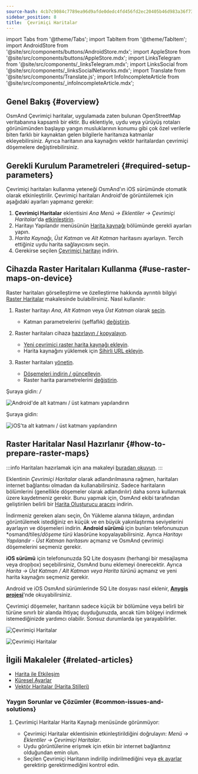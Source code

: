 ```yaml
---
source-hash: 4cb7c9084c7789ea96d9afde0dedc4fd456fd2ec20405b46d983a36f733ea01e
sidebar_position: 8
title:  Çevrimiçi Haritalar
---
```

import Tabs from '@theme/Tabs';
import TabItem from '@theme/TabItem';
import AndroidStore from '@site/src/components/buttons/AndroidStore.mdx';
import AppleStore from '@site/src/components/buttons/AppleStore.mdx';
import LinksTelegram from '@site/src/components/_linksTelegram.mdx';
import LinksSocial from '@site/src/components/_linksSocialNetworks.mdx';
import Translate from '@site/src/components/Translate.js';
import InfoIncompleteArticle from '@site/src/components/_infoIncompleteArticle.mdx';

## Genel Bakış {#overview}

OsmAnd Çevrimiçi haritalar, uygulamada zaten bulunan OpenStreetMap veritabanına kapsamlı bir ektir. Bu eklentiyle, uydu veya yürüyüş rotaları görünümünden başlayıp yangın musluklarının konumu gibi çok özel verilerle biten farklı bir kaynaktan gelen bilgilerle haritanıza katmanlar ekleyebilirsiniz. Ayrıca haritanın ana kaynağını vektör haritalardan çevrimiçi döşemelere değiştirebilirsiniz.

## Gerekli Kurulum Parametreleri {#required-setup-parameters}

Çevrimiçi haritaları kullanma yeteneği OsmAnd'ın iOS sürümünde otomatik olarak etkinleştirilir. Çevrimiçi haritaları Android'de görüntülemek için aşağıdaki ayarları yapmanız gerekir:

1. **Çevrimiçi Haritalar** eklentisini *Ana Menü → Eklentiler → Çevrimiçi Haritalar*'da [etkinleştirin](../plugins/index.md#enable--disable).
2. Haritayı Yapılandır menüsünün [Harita kaynağı](../map/raster-maps.md#select-raster-maps) bölümünde gerekli ayarları yapın.
3. *Harita Kaynağı*, *Üst Katman* ve *Alt Katman* haritasını ayarlayın. Tercih ettiğiniz uydu harita sağlayıcısını seçin.
4. Gerekirse seçilen [Çevrimiçi haritayı](#how-to-prepare-raster-maps) indirin.

## Cihazda Raster Haritaları Kullanma {#use-raster-maps-on-device}

Raster haritaları görselleştirme ve özelleştirme hakkında ayrıntılı bilgiyi [Raster Haritalar](../map/raster-maps.md) makalesinde bulabilirsiniz. Nasıl kullanılır:

1. Raster haritayı *Ana*, *Alt Katman* veya *Üst Katman* olarak [seçin](../map/raster-maps.md#select-raster-maps).
    - Katman parametrelerini (şeffaflık) [değiştirin](../map/raster-maps.md#how-to-use-raster-maps).

2. Raster haritaları cihaza [hazırlayın / kopyalayın](../map/raster-maps.md#preparecopy-raster-maps-to-device).
    - [Yeni çevrimiçi raster harita kaynağı ekleyin](../map/raster-maps.md#add-new-online-raster-map-source).
    - Harita kaynağını yüklemek için [Sihirli URL ekleyin](../map/raster-maps.md#magic-url-to-install-map-source).

3. Raster haritaları [yönetin](../map/raster-maps.md#manage-raster-maps).
    - [Döşemeleri indirin / güncelleyin](../map/raster-maps.md#download--update-tiles).
    - Raster harita parametrelerini [değiştirin](../map/raster-maps.md#change-raster-map-parameters).

<Tabs groupId="operating-systems" queryString="current-os">

<TabItem value="android" label="Android">  

Şuraya gidin: *<Translate android="true" ids="shared_string_menu,configure_map,layer_overlay"/> / <Translate android="true" ids="layer_underlay"/>*

![Android'de alt katmanı / üst katmanı yapılandırın](@site/static/img/plugins/online-maps/config-underlay-overlay-android.png)

</TabItem>

<TabItem value="ios" label="iOS">  

Şuraya gidin: *<Translate ios="true" ids="shared_string_menu,configure_map,map_settings_overunder"/>*

![iOS'ta alt katmanı / üst katmanı yapılandırın](@site/static/img/plugins/online-maps/config-underlay-overlay-ios.png)

</TabItem>

</Tabs>

## Raster Haritalar Nasıl Hazırlanır {#how-to-prepare-raster-maps}

:::info
Haritaları hazırlamak için ana makaleyi [buradan okuyun](https://docs.osmand.net/docs/technical/map-creation/create-offline-maps-yourself#raster-maps-advanced).
:::

Eklentinin *Çevrimiçi Haritalar* olarak adlandırılmasına rağmen, haritaları internet bağlantısı olmadan da kullanabilirsiniz. Sadece haritaların bölümlerini (genellikle döşemeler olarak adlandırılır) daha sonra kullanmak üzere kaydetmeniz gerekir. Bunu yapmak için, OsmAnd ekibi tarafından geliştirilen belirli bir [Harita Oluşturucu aracını](http://download.osmand.net/latest-night-build/OsmAndMapCreator-main.zip) indirin.

İndirmeniz gereken alanı seçin, Ön Yükleme alanına tıklayın, ardından görüntülemek istediğiniz en küçük ve en büyük yakınlaştırma seviyelerini ayarlayın ve döşemeleri indirin.
**Android sürümü** için bunları telefonunuzun *osmand/tiles/*döşeme türü* klasörüne kopyalayabilirsiniz. Ayrıca *Haritayı Yapılandır - Üst Katman haritasını* açmanız ve OsmAnd çevrimiçi döşemelerini seçmeniz gerekir.

**iOS sürümü** için telefonunuzda SQ Lite dosyasını (herhangi bir mesajlaşma veya dropbox) seçebilirsiniz, OsmAnd bunu eklemeyi önerecektir. Ayrıca *Harita → Üst Katman / Alt Katman veya Harita türünü* açmanız ve yeni harita kaynağını seçmeniz gerekir.

Android ve iOS OsmAnd sürümlerinde SQ Lite dosyası nasıl eklenir, [**Anygis projesi**](https://anygis.ru/Web/Html/Osmand_en)'nde okuyabilirsiniz.

Çevrimiçi döşemeler, haritanın sadece küçük bir bölümüne veya belirli bir türüne sınırlı bir alanda ihtiyaç duyduğunuzda, ancak tüm bölgeyi indirmek istemediğinizde yardımcı olabilir. Sonsuz durumlarda işe yarayabilirler.

![Çevrimiçi Haritalar](@site/static/img/plugins/online-maps/map_creator.jpg)

![Çevrimiçi Haritalar](@site/static/img/plugins/online-maps/map_creator_menu.jpg)

## İlgili Makaleler {#related-articles}

- [Harita ile Etkileşim](../../user/map/interact-with-map.md)
- [Küresel Ayarlar](../../user/personal/global-settings.md)
- [Vektör Haritalar (Harita Stilleri)](../../user/map/vector-maps.md)

### Yaygın Sorunlar ve Çözümler {#common-issues-and-solutions}

1. Çevrimiçi Haritalar Harita Kaynağı menüsünde görünmüyor:  
  
    - Çevrimiçi Haritalar eklentisinin etkinleştirildiğini doğrulayın: *Menü → Eklentiler → Çevrimiçi Haritalar*.  
    - Uydu görüntülerine erişmek için etkin bir internet bağlantınız olduğundan emin olun.  
    - Seçilen Çevrimiçi Haritanın indirilip indirilmediğini veya [ek ayarlar](../map/raster-maps.md#select-raster-maps) gerektirip gerektirmediğini kontrol edin.